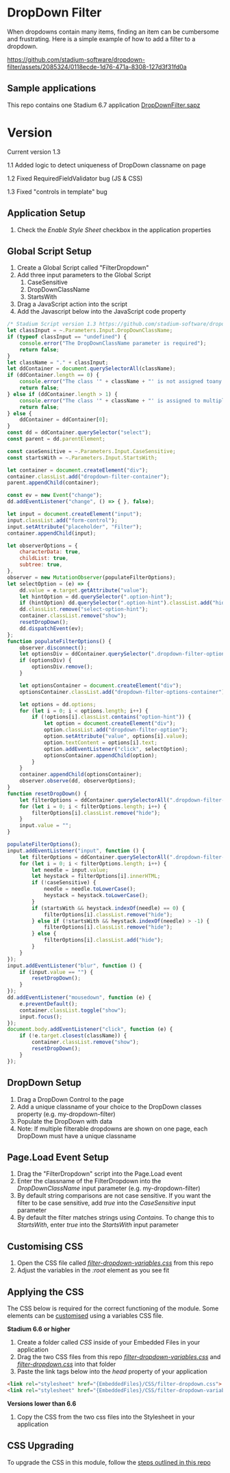 # DropDown Filter

When dropdowns contain many items, finding an item can be cumbersome and frustrating. Here is a simple example of how to add a filter to a dropdown. 

https://github.com/stadium-software/dropdown-filter/assets/2085324/0118ecde-1d76-471a-8308-127d3f31fd0a

## Sample applications
This repo contains one Stadium 6.7 application
[DropDownFilter.sapz](Stadium6/DropDownFilter.sapz?raw=true)

# Version 
Current version 1.3

1.1 Added logic to detect uniqueness of DropDown classname on page

1.2 Fixed RequiredFieldValidator bug (JS & CSS)

1.3 Fixed "controls in template" bug

## Application Setup
1. Check the *Enable Style Sheet* checkbox in the application properties

## Global Script Setup
1. Create a Global Script called "FilterDropdown"
2. Add three input parameters to the Global Script
   1. CaseSensitive
   2. DropDownClassName
   3. StartsWith
3. Drag a JavaScript action into the script
4. Add the Javascript below into the JavaScript code property
```javascript
/* Stadium Script version 1.3 https://github.com/stadium-software/dropdown-filter */
let classInput = ~.Parameters.Input.DropDownClassName;
if (typeof classInput == "undefined") {
    console.error("The DropDownClassName parameter is required");
    return false;
} 
let className = "." + classInput;
let ddContainer = document.querySelectorAll(className);
if (ddContainer.length == 0) {
    console.error("The class '" + className + "' is not assigned toany DropDown");
    return false;
} else if (ddContainer.length > 1) {
    console.error("The class '" + className + "' is assigned to multiple DropDowns. Every filterable DropDown must have a unique classname");
    return false;
} else { 
    ddContainer = ddContainer[0];
}
const dd = ddContainer.querySelector("select");
const parent = dd.parentElement;

const caseSensitive = ~.Parameters.Input.CaseSensitive;
const startsWith = ~.Parameters.Input.StartsWith;

let container = document.createElement("div");
container.classList.add("dropdown-filter-container");
parent.appendChild(container);

const ev = new Event("change");
dd.addEventListener("change", () => { }, false);

let input = document.createElement("input");
input.classList.add("form-control");
input.setAttribute("placeholder", "Filter");
container.appendChild(input);

let observerOptions = {
    characterData: true,
    childList: true,
    subtree: true,
},
observer = new MutationObserver(populateFilterOptions);
let selectOption = (e) => {
    dd.value = e.target.getAttribute("value");
    let hintOption = dd.querySelector(".option-hint");
    if (hintOption) dd.querySelector(".option-hint").classList.add("hide");
    dd.classList.remove("select-option-hint");
    container.classList.remove("show");
    resetDropDown();
    dd.dispatchEvent(ev);
};
function populateFilterOptions() {
    observer.disconnect();
    let optionsDiv = ddContainer.querySelector(".dropdown-filter-options-container");
    if (optionsDiv) {
        optionsDiv.remove();
    }

    let optionsContainer = document.createElement("div");
    optionsContainer.classList.add("dropdown-filter-options-container");

    let options = dd.options;
    for (let i = 0; i < options.length; i++) {
        if (!options[i].classList.contains("option-hint")) {
            let option = document.createElement("div");
            option.classList.add("dropdown-filter-option");
            option.setAttribute("value", options[i].value);
            option.textContent = options[i].text;
            option.addEventListener("click", selectOption);
            optionsContainer.appendChild(option);
        }
    }
    container.appendChild(optionsContainer);
    observer.observe(dd, observerOptions);
}
function resetDropDown() {
    let filterOptions = ddContainer.querySelectorAll(".dropdown-filter-option");
    for (let i = 0; i < filterOptions.length; i++) {
        filterOptions[i].classList.remove("hide");
    }
    input.value = "";
}

populateFilterOptions();
input.addEventListener("input", function () {
    let filterOptions = ddContainer.querySelectorAll(".dropdown-filter-option");
    for (let i = 0; i < filterOptions.length; i++) {
        let needle = input.value;
        let heystack = filterOptions[i].innerHTML;
        if (!caseSensitive) { 
            needle = needle.toLowerCase();
            heystack = heystack.toLowerCase();
        }
        if (startsWith && heystack.indexOf(needle) == 0) {
            filterOptions[i].classList.remove("hide");
        } else if (!startsWith && heystack.indexOf(needle) > -1) {
            filterOptions[i].classList.remove("hide");
        } else {
            filterOptions[i].classList.add("hide");
        }
    }
});
input.addEventListener("blur", function () {
    if (input.value == "") {
        resetDropDown();
    }
});
dd.addEventListener("mousedown", function (e) {
    e.preventDefault();
    container.classList.toggle("show");
    input.focus();
});
document.body.addEventListener("click", function (e) {
    if (!e.target.closest(className)) {
        container.classList.remove("show");
        resetDropDown();
    }
});
```

## DropDown Setup
1. Drag a DropDown Control to the page
2. Add a unique classname of your choice to the DropDown classes property (e.g. my-dropdown-filter)
3. Populate the DropDown with data
4. Note: If multiple filterable dropdowns are shown on one page, each DropDown must have a unique classname

## Page.Load Event Setup
1. Drag the "FilterDropdown" script into the Page.Load event
2. Enter the classname of the FilterDropdown into the *DropDownClassName* input parameter (e.g. my-dropdown-filter)
3. By default string comparisons are not case sensitive. If you want the filter to be case sensitive, add *true* into the *CaseSensitive* input parameter
4. By default the filter matches strings using *Contains*. To change this to *StartsWith*, enter *true* into the *StartsWith* input parameter

## Customising CSS
1. Open the CSS file called [*filter-dropdown-variables.css*](filter-dropdown-variables.css) from this repo
2. Adjust the variables in the *:root* element as you see fit

## Applying the CSS

The CSS below is required for the correct functioning of the module. Some elements can be [customised](#customising-css) using a variables CSS file.

**Stadium 6.6 or higher**
1. Create a folder called *CSS* inside of your Embedded Files in your application
2. Drag the two CSS files from this repo [*filter-dropdown-variables.css*](filter-dropdown-variables.css) and [*filter-dropdown.css*](filter-dropdown.css) into that folder
3. Paste the link tags below into the *head* property of your application
```html
<link rel="stylesheet" href="{EmbeddedFiles}/CSS/filter-dropdown.css">
<link rel="stylesheet" href="{EmbeddedFiles}/CSS/filter-dropdown-variables.css">
``` 

**Versions lower than 6.6**
1. Copy the CSS from the two css files into the Stylesheet in your application

## CSS Upgrading
To upgrade the CSS in this module, follow the [steps outlined in this repo](https://github.com/stadium-software/samples-upgrading)
